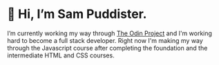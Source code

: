 # 👋 Hi, I’m Sam Puddister. 
I’m currently working my way through [The Odin Project](https://www.theodinproject.com/) and I'm working hard to become a full stack developer. 
Right now I'm making my way through the Javascript course after completing the foundation and the intermediate HTML and CSS courses. 


<!---
spuddister/spuddister is a ✨ special ✨ repository because its `README.md` (this file) appears on your GitHub profile.
You can click the Preview link to take a look at your changes.
--->
